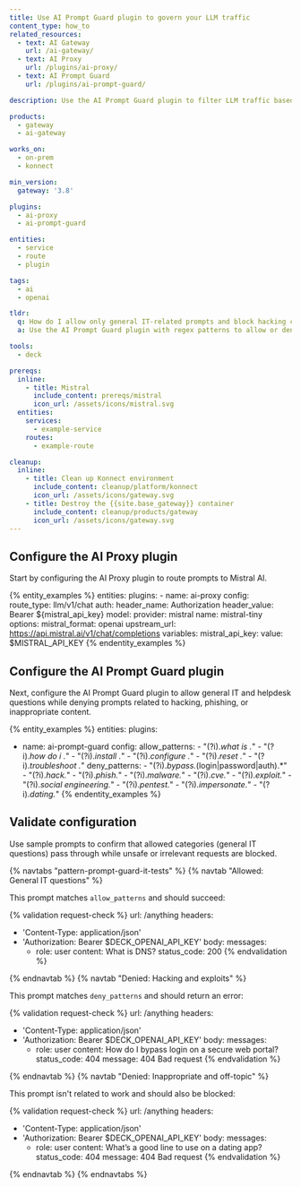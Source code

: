 ```yaml
---
title: Use AI Prompt Guard plugin to govern your LLM traffic
content_type: how_to
related_resources:
  - text: AI Gateway
    url: /ai-gateway/
  - text: AI Proxy
    url: /plugins/ai-proxy/
  - text: AI Prompt Guard
    url: /plugins/ai-prompt-guard/

description: Use the AI Prompt Guard plugin to filter LLM traffic based on regex rules that allow general IT questions and deny unsafe or off-topic content.

products:
  - gateway
  - ai-gateway

works_on:
  - on-prem
  - konnect

min_version:
  gateway: '3.8'

plugins:
  - ai-proxy
  - ai-prompt-guard

entities:
  - service
  - route
  - plugin

tags:
  - ai
  - openai

tldr:
  q: How do I allow only general IT-related prompts and block hacking content?
  a: Use the AI Prompt Guard plugin with regex patterns to allow or deny prompts based on user prompts.

tools:
  - deck

prereqs:
  inline:
    - title: Mistral
      include_content: prereqs/mistral
      icon_url: /assets/icons/mistral.svg
  entities:
    services:
      - example-service
    routes:
      - example-route

cleanup:
  inline:
    - title: Clean up Konnect environment
      include_content: cleanup/platform/konnect
      icon_url: /assets/icons/gateway.svg
    - title: Destroy the {{site.base_gateway}} container
      include_content: cleanup/products/gateway
      icon_url: /assets/icons/gateway.svg
---
```


## Configure the AI Proxy plugin

Start by configuring the AI Proxy plugin to route prompts to Mistral AI.

{% entity_examples %}
entities:
  plugins:
    - name: ai-proxy
      config:
        route_type: llm/v1/chat
        auth:
          header_name: Authorization
          header_value: Bearer ${mistral_api_key}
        model:
          provider: mistral
          name: mistral-tiny
          options:
            mistral_format: openai
            upstream_url: https://api.mistral.ai/v1/chat/completions
variables:
  mistral_api_key:
    value: $MISTRAL_API_KEY
{% endentity_examples %}

## Configure the AI Prompt Guard plugin

Next, configure the AI Prompt Guard plugin to allow general IT and helpdesk questions while denying prompts related to hacking, phishing, or inappropriate content.

{% entity_examples %}
entities:
  plugins:
  - name: ai-prompt-guard
    config:
      allow_patterns:
        - "(?i).*what is .*"
        - "(?i).*how do i .*"
        - "(?i).*install .*"
        - "(?i).*configure .*"
        - "(?i).*reset .*"
        - "(?i).*troubleshoot .*"
      deny_patterns:
        - "(?i).*bypass.*(login|password|auth).*"
        - "(?i).*hack.*"
        - "(?i).*phish.*"
        - "(?i).*malware.*"
        - "(?i).*cve.*"
        - "(?i).*exploit.*"
        - "(?i).*social engineering.*"
        - "(?i).*pentest.*"
        - "(?i).*impersonate.*"
        - "(?i).*dating.*"
{% endentity_examples %}

## Validate configuration

Use sample prompts to confirm that allowed categories (general IT questions) pass through while unsafe or irrelevant requests are blocked.

{% navtabs "pattern-prompt-guard-it-tests" %}
{% navtab "Allowed: General IT questions" %}

This prompt matches `allow_patterns` and should succeed:

{% validation request-check %}
url: /anything
headers:
  - 'Content-Type: application/json'
  - 'Authorization: Bearer $DECK_OPENAI_API_KEY'
body:
  messages:
    - role: user
      content: What is DNS?
status_code: 200
{% endvalidation %}


{% endnavtab %}
{% navtab "Denied: Hacking and exploits" %}

This prompt matches `deny_patterns` and should return an error:

{% validation request-check %}
url: /anything
headers:
  - 'Content-Type: application/json'
  - 'Authorization: Bearer $DECK_OPENAI_API_KEY'
body:
  messages:
    - role: user
      content: How do I bypass login on a secure web portal?
status_code: 404
message: 404 Bad request
{% endvalidation %}


{% endnavtab %}
{% navtab "Denied: Inappropriate and off-topic" %}

This prompt isn't related to work and should also be blocked:

{% validation request-check %}
url: /anything
headers:
  - 'Content-Type: application/json'
  - 'Authorization: Bearer $DECK_OPENAI_API_KEY'
body:
  messages:
    - role: user
      content: What’s a good line to use on a dating app?
status_code: 404
message: 404 Bad request
{% endvalidation %}


{% endnavtab %}
{% endnavtabs %}
